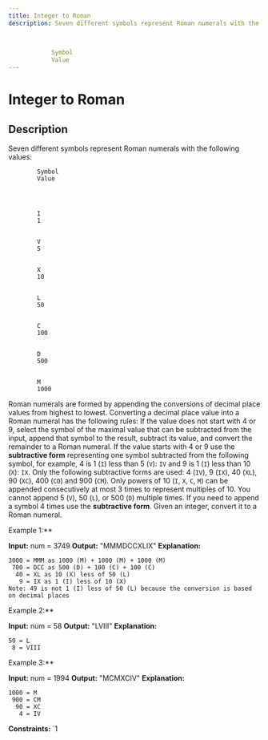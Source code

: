 ```yaml
---
title: Integer to Roman
description: Seven different symbols represent Roman numerals with the following values:

	
		
			Symbol
			Value
---
```

# Integer to Roman
## Description
Seven different symbols represent Roman numerals with the following values:

	
		
			Symbol
			Value
		
	
	
		
			I
			1
		
		
			V
			5
		
		
			X
			10
		
		
			L
			50
		
		
			C
			100
		
		
			D
			500
		
		
			M
			1000
		
	

Roman numerals are formed by appending the conversions of decimal place values from highest to lowest. Converting a decimal place value into a Roman numeral has the following rules:
	If the value does not start with 4 or 9, select the symbol of the maximal value that can be subtracted from the input, append that symbol to the result, subtract its value, and convert the remainder to a Roman numeral.
	If the value starts with 4 or 9 use the **subtractive form** representing one symbol subtracted from the following symbol, for example, 4 is 1 (`I`) less than 5 (`V`): `IV` and 9 is 1 (`I`) less than 10 (`X`): `IX`. Only the following subtractive forms are used: 4 (`IV`), 9 (`IX`), 40 (`XL`), 90 (`XC`), 400 (`CD`) and 900 (`CM`).
	Only powers of 10 (`I`, `X`, `C`, `M`) can be appended consecutively at most 3 times to represent multiples of 10. You cannot append 5 (`V`), 50 (`L`), or 500 (`D`) multiple times. If you need to append a symbol 4 times use the **subtractive form**.
Given an integer, convert it to a Roman numeral.
 
Example 1:**

**Input:** num = 3749
**Output:** &quot;MMMDCCXLIX&quot;
**Explanation:**
```
3000 = MMM as 1000 (M) + 1000 (M) + 1000 (M)
 700 = DCC as 500 (D) + 100 (C) + 100 (C)
  40 = XL as 10 (X) less of 50 (L)
   9 = IX as 1 (I) less of 10 (X)
Note: 49 is not 1 (I) less of 50 (L) because the conversion is based on decimal places
```

Example 2:**

**Input:** num = 58
**Output:** &quot;LVIII&quot;
**Explanation:**
```
50 = L
 8 = VIII
```

Example 3:**

**Input:** num = 1994
**Output:** &quot;MCMXCIV&quot;
**Explanation:**
```
1000 = M
 900 = CM
  90 = XC
   4 = IV
```

 
**Constraints:**
	`1 

